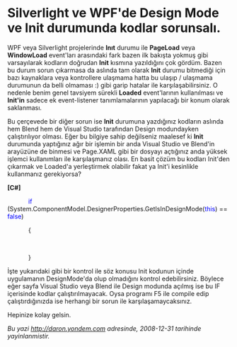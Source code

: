 # Silverlight ve WPF'de Design Mode ve Init durumunda kodlar sorunsalı.
WPF veya Silverlight projelerinde **Inıt** durumu ile **PageLoad** veya
**WindowLoad** event'ları arasındaki fark bazen ilk bakışta yokmuş gibi
varsayılarak kodların doğrudan **Init** kısmına yazıldığını çok gördüm.
Bazen bu durum sorun çıkarmasa da aslında tam olarak **Init** durumu
bitmediği için bazı kaynaklara veya kontrollere ulaşmama hatta bu ulaşıp
/ ulaşmama durumunun da belli olmaması :) gibi garip hatalar ile
karşılaşabilirsiniz. O nedenle benim genel tavsiyem sürekli **Loaded**
event'larının kullanılması ve **Init'in** sadece ek event-listener
tanımlamalarının yapılacağı bir konum olarak saklanması.

Bu çerçevede bir diğer sorun ise **Init** durumuna yazdığınız kodların
aslında hem Blend hem de Visual Studio tarafından Design modundayken
çalıştırılıyor olması. Eğer bu bilgiye sahip değilseniz maalesef ki
**Init** durumunda yaptığınız ağır bir işlemin bir anda Visual Studio ve
Blend'in arayüzüne de binmesi ve Page.XAML gibi bir dosyayı açtığınız
anda yüksek işlemci kullanımları ile karşılaşmanız olası. En basit çözüm
bu kodları Init'den çıkarmak ve Loaded'a yerleştirmek olabilir fakat ya
Init'i kesinlikle kullanmanız gerekiyorsa?

**[C\#]**

            <span style="color: blue;">if</span>
(System.ComponentModel.DesignerProperties.GetIsInDesignMode(<span
style="color: blue;">this</span>) == <span
style="color: blue;">false</span>)

            {

 

            }

İşte yukarıdaki gibi bir kontrol ile söz konusu Init kodunun içinde
uygulamanın DesignMode'da olup olmadığını kontrol edebilirsiniz. Böylece
eğer sayfa Visual Studio veya Blend ile Design modunda açılmış ise bu IF
içerisinde kodlar çalıştırılmayacak. Oysa programı F5 ile compile edip
çalıştırdığınızda ise herhangi bir sorun ile karşılaşamaycaksınız.

Hepinize kolay gelsin.



*Bu yazi http://daron.yondem.com adresinde, 2008-12-31 tarihinde yayinlanmistir.*
